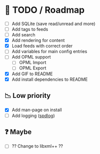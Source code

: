 # :page_with_curl: TODO / Roadmap
* [ ] Add SQLite (save read/unread and more)
* [ ] Add tags to feeds
* [ ] Add search
* [x] Add rendering for content
* [x] Load feeds with correct order
* [ ] Add variables for main config entries
* [ ] Add OPML support
  * [ ] OPML Import
  * [ ] OPML Export
* [x] Add GIF to README
* [x] Add install dependencies to README

## :chart_with_downwards_trend: Low priority
* [x] Add man-page on install
* [ ] Add logging ([spdlog](https://github.com/gabime/spdlog))

## :question: Maybe
* [ ] ?? Change to libxml++ ??
